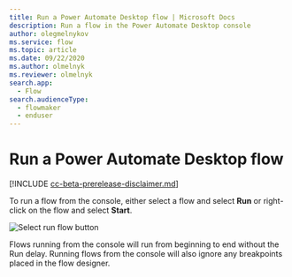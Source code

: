 ```yaml
---
title: Run a Power Automate Desktop flow | Microsoft Docs
description: Run a flow in the Power Automate Desktop console
author: olegmelnykov
ms.service: flow
ms.topic: article
ms.date: 09/22/2020
ms.author: olmelnyk
ms.reviewer: olmelnyk
search.app: 
  - Flow
search.audienceType: 
  - flowmaker
  - enduser
---
```


# Run a Power Automate Desktop flow

[!INCLUDE [cc-beta-prerelease-disclaimer.md](../../includes/cc-beta-prerelease-disclaimer.md)]

To run a flow from the console, either select a flow and select **Run** or right-click on the flow and select **Start**.

![Select run flow button](\media\run-pad-flow\run-flow.png)

Flows running from the console will run from beginning to end without the Run delay. Running flows from the console will also ignore any breakpoints placed in the flow designer.

